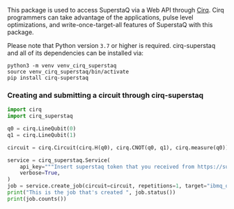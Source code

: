 This package is used to access SuperstaQ via a Web API through [Cirq](https://github.com/quantumlib/Cirq).
Cirq programmers can take advantage of the applications, pulse level optimizations, and write-once-target-all
features of SuperstaQ with this package.


Please note that Python version `3.7` or higher is required. cirq-superstaq and all of its
dependencies can be installed via:

```
python3 -m venv venv_cirq_superstaq
source venv_cirq_superstaq/bin/activate
pip install cirq-superstaq
```

### Creating and submitting a circuit through cirq-superstaq
```python
import cirq
import cirq_superstaq

q0 = cirq.LineQubit(0)
q1 = cirq.LineQubit(1)

circuit = cirq.Circuit(cirq.H(q0), cirq.CNOT(q0, q1), cirq.measure(q0))

service = cirq_superstaq.Service(
    api_key="""Insert superstaq token that you received from https://superstaq.super.tech""",
    verbose=True,
)
job = service.create_job(circuit=circuit, repetitions=1, target="ibmq_qasm_simulator")
print("This is the job that's created ", job.status())
print(job.counts())
```
